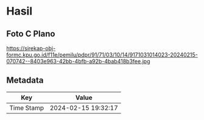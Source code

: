 # Hasil

## Foto C Plano

https://sirekap-obj-formc.kpu.go.id/f11e/pemilu/pdpr/91/71/03/10/14/9171031014023-20240215-070742--8403e963-42bb-4bfb-a92b-4bab418b3fee.jpg


## Metadata

| Key        | Value               |
| ---------- | ------------------- |
| Time Stamp | 2024-02-15 19:32:17 |



